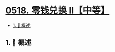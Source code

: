 # [0518. 零钱兑换 II【中等】](https://github.com/Tdahuyou/TNotes.leetcode/tree/main/notes/0518.%20%E9%9B%B6%E9%92%B1%E5%85%91%E6%8D%A2%20II%E3%80%90%E4%B8%AD%E7%AD%89%E3%80%91)

<!-- region:toc -->

- [1. 📝 概述](#1--概述)

<!-- endregion:toc -->

## 1. 📝 概述
